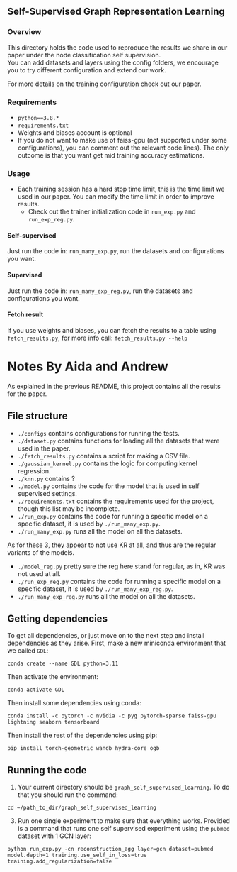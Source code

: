## Self-Supervised Graph Representation Learning
### Overview
This directory holds the code used to reproduce the results we share in our paper under the node classification self supervision.  
You can add datasets and layers using the config folders, we encourage you to try different configuration and extend our work.

For more details on the training configuration check out our paper.
### Requirements
* `python==3.8.*`
* `requirements.txt`
* Weights and biases account is optional
* If you do not want to make use of faiss-gpu (not supported under some configurations), you can comment out the relevant code lines). The only outcome is that you want get mid training accuracy estimations. 
### Usage
* Each training session has a hard stop time limit, this is the time limit we used in our paper. You can modify the time limit in order to improve results.
  * Check out the trainer initialization code in `run_exp.py` and `run_exp_reg.py`.
#### Self-supervised
Just run the code in: `run_many_exp.py`, run the datasets and configurations you want.
#### Supervised
Just run the code in: `run_many_exp_reg.py`, run the datasets and configurations you want.
#### Fetch result
If you use weights and biases, you can fetch the results to a table using `fetch_results.py`, for more info call: `fetch_results.py --help`

# Notes By Aida and Andrew

As explained in the previous README, this project contains 
all the results for the paper.

## File structure

* `./configs` contains configurations for running the tests.
* `./dataset.py` contains functions for loading all the datasets that were used in the paper.
* `./fetch_results.py` contains a script for making a CSV file.
* `./gaussian_kernel.py` contains the logic for computing kernel regression.
* `./knn.py` contains ?
* `./model.py` contains the code for the model that is used in self supervised settings.
* `./requirements.txt` contains the requirements used for the project, though this list may be incomplete.
* `./run_exp.py` contains the code for running a specific model on a specific dataset, it is used by `./run_many_exp.py`.
* `./run_many_exp.py` runs all the model on all the datasets.

As for these 3, they appear to not use KR at all, and thus are the regular variants of the models.
* `./model_reg.py` pretty sure the reg here stand for regular, as in, KR was not used at all.
* `./run_exp_reg.py` contains the code for running a specific model on a specific dataset, it is used by `./run_many_exp_reg.py`.
* `./run_many_exp_reg.py` runs all the model on all the datasets.


## Getting dependencies

To get all dependencies, or just move on to the next step and install dependencies as they arise.
First, make a new miniconda environment that we called `GDL`:
```commandline
conda create --name GDL python=3.11
```
Then activate the environment:
```commandline
conda activate GDL
```
Then install some dependencies using conda:
```commandline
conda install -c pytorch -c nvidia -c pyg pytorch-sparse faiss-gpu lightning seaborn tensorboard
```
Then install the rest of the dependencies using pip:
```commandline
pip install torch-geometric wandb hydra-core ogb
```

## Running the code

1. Your current directory should be `graph_self_supervised_learning`. 
To do that you should run the command:
```commandline
cd ~/path_to_dir/graph_self_supervised_learning
```

3. Run one single experiment to make sure that everything works. 
Provided is a command that runs one self supervised experiment
using the `pubmed` dataset with 1 GCN layer:
```commandline
python run_exp.py -cn reconstruction_agg layer=gcn dataset=pubmed model.depth=1 training.use_self_in_loss=true training.add_regularization=false
```

